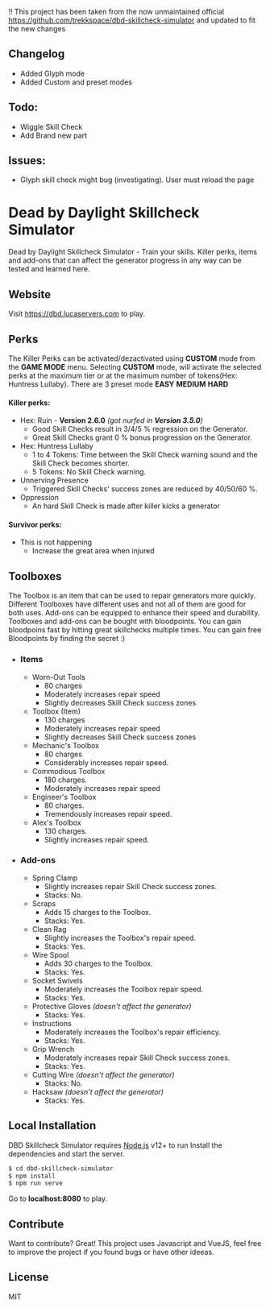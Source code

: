 !! This project has been taken from the now unmaintained official https://github.com/trekkspace/dbd-skillcheck-simulator  and updated to fit the new changes

## Changelog
- Added Glyph mode
- Added Custom and preset modes

## Todo:

- Wiggle Skill Check
- Add Brand new part

## Issues:

- Glyph skill check might bug (investigating). User must reload the page


# Dead by Daylight Skillcheck Simulator
Dead by Daylight Skillcheck Simulator - Train your skills. 
Killer perks, items and add-ons that can affect the generator progress in any way can be tested and learned here.

## Website
Visit https://dbd.lucaservers.com to play.


## Perks

The Killer Perks can be activated/dezactivated using **CUSTOM** mode from the **GAME MODE** menu. Selecting **CUSTOM** mode, will activate the selected perks at the maximum tier or at the maximum number of tokens(Hex: Huntress Lullaby). 
There are 3 preset mode **EASY** **MEDIUM** **HARD**
#### Killer perks:
  - Hex: Ruin - **Version 2.6.0** *(got nurfed in **Version 3.5.0**)* 
    - Good Skill Checks result in 3/4/5 % regression on the Generator.
    - Great Skill Checks grant 0 % bonus progression on the Generator.
  - Hex: Huntress Lullaby 
    - 1 to 4 Tokens: Time between the Skill Check warning sound and the Skill Check becomes shorter.
    - 5 Tokens: No Skill Check warning.
  - Unnerving Presence
    - Triggered Skill Checks' success zones are reduced by 40/50/60 %. 
  - Oppression
    - An hard Skill Check is made after killer kicks a generator
#### Survivor perks:
  - This is not happening
    - Increase the great area when injured  

## Toolboxes 
The Toolbox is an item that can be used to repair generators more quickly. Different Toolboxes have different uses and not all of them are good for both uses. Add-ons can be equipped to enhance their speed and durability. Toolboxes and add-ons can be bought with bloodpoints. You can gain bloodpoins fast by hitting great skillchecks multiple times. You can gain free Bloodpoints by finding the secret :)
- ### Items
  - Worn-Out Tools
    - 80 charges  
    -    Moderately increases repair speed
    -    Slightly decreases Skill Check success zones
  - Toolbox (Item)
    -    130 charges
    -    Moderately increases repair speed
    -    Slightly decreases Skill Check success zones
  - Mechanic's Toolbox
    -    80 charges
    -    Considerably increases repair speed.
  - Commodious Toolbox
    -    180 charges.
    -    Moderately increases repair speed
  - Engineer's Toolbox
    -    80 charges.
    -    Tremendously increases repair speed.
  - Alex's Toolbox
    -    130 charges.
    -    Slightly increases repair speed.
- ### Add-ons
  - Spring Clamp
    - Slightly increases repair Skill Check success zones.
    - Stacks: No.
  - Scraps
    - Adds 15 charges to the Toolbox.
    - Stacks: Yes.
  - Clean Rag
    - Slightly increases the Toolbox's repair speed.
    - Stacks: Yes.
  - Wire Spool
    - Adds 30 charges to the Toolbox.
    - Stacks: Yes.
  - Socket Swivels
    - Moderately increases the Toolbox repair speed.
    - Stacks: Yes.
  - Protective Gloves *(doesn't affect the generator)*
    - Stacks: Yes.
  - Instructions
    - Moderately increases the Toolbox's repair efficiency.
    - Stacks: Yes.
  - Grip Wrench
    - Moderately increases repair Skill Check success zones.
    - Stacks: Yes.
  - Cutting Wire *(doesn't affect the generator)*
    - Stacks: No.
  - Hacksaw *(doesn't affect the generator)*
    - Stacks: Yes.

## Local Installation

DBD Skillcheck Simulator requires [Node.js](https://nodejs.org/) v12+ to run
Install the dependencies and start the server.

```sh
$ cd dbd-skillcheck-simulator
$ npm install
$ npm run serve
```
Go to **localhost:8080** to play.

## Contribute

Want to contribute? Great!
This project uses Javascript and VueJS, feel free to improve the project if you found bugs or have other ideeas.


License
----

MIT

